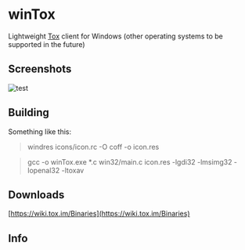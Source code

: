 # winTox

Lightweight [Tox](https://github.com/irungentoo/ProjectTox-Core) client for Windows (other operating systems to be supported in the future)

## Screenshots
![test](https://raw.github.com/notsecure/winTox/master/images/winTox.png "winTox early build")


## Building

Something like this:

>windres icons/icon.rc -O coff -o icon.res

>gcc -o winTox.exe *.c win32/main.c icon.res -lgdi32 -lmsimg32 -lopenal32 -ltoxav 

## Downloads

[https://wiki.tox.im/Binaries](https://wiki.tox.im/Binaries)

## Info



